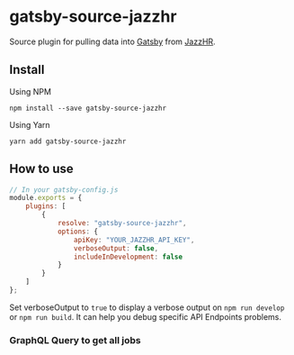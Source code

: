 # gatsby-source-jazzhr

Source plugin for pulling data into [Gatsby](https://github.com/gatsbyjs) from
[JazzHR](https://www.jazzhr.com).

## Install

Using NPM

```shell
npm install --save gatsby-source-jazzhr
```

Using Yarn

```shell
yarn add gatsby-source-jazzhr
```

## How to use

```javascript
// In your gatsby-config.js
module.exports = {
    plugins: [
        {
            resolve: "gatsby-source-jazzhr",
            options: {
                apiKey: "YOUR_JAZZHR_API_KEY",
                verboseOutput: false,
                includeInDevelopment: false
            }
        }
    ]
};
```

Set verboseOutput to `true` to display a verbose output on `npm run develop` or `npm run build`. It can help you debug specific API Endpoints problems.

### GraphQL Query to get all jobs

```graphql

```
